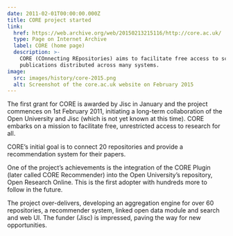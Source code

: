 ```yaml
---
date: 2011-02-01T00:00:00.000Z
title: CORE project started
link:
  href: https://web.archive.org/web/20150213215116/http://core.ac.uk/
  type: Page on Internet Archive
  label: CORE (home page)
  description: >-
    CORE (COnnecting REpositories) aims to facilitate free access to scholarly 
    publications distributed across many systems.
image:
  src: images/history/core-2015.png
  alt: Screenshot of the core.ac.uk website on February 2015
---
```

The first grant for CORE is awarded by Jisc in January and the project commences on 1st February 2011, initiating a long-term collaboration of the Open University and Jisc (which is not yet known at this time). CORE embarks on a mission to facilitate free, unrestricted access to research for all. 

CORE’s initial goal is to connect 20 repositories and provide a recommendation system for their papers. 

One of the project’s achievements is the integration of the CORE Plugin (later called CORE Recommender) into the Open University’s repository, Open Research Online. This is the first adopter with hundreds more to follow in the future. 

The project over-delivers, developing an aggregation engine for over 60 repositories, a recommender system, linked open data module and search and web UI. The funder (Jisc) is impressed, paving the way for new opportunities.
